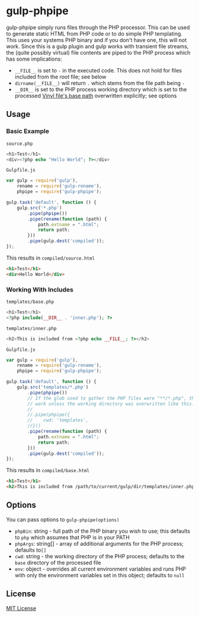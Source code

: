 # gulp-phpipe

gulp-phpipe simply runs files through the PHP processor. This can be used to generate static HTML from PHP code or to do simple PHP templating. This uses your systems PHP binary and if you don't have one, this will not work. Since this is a gulp plugin and gulp works with transient file streams, the (quite possibly virtual) file contents are piped to the PHP process which has some implications:
* `__FILE__` is set to `-` in the executed code. This does not hold for files included from the _root_ file; see below
* `dirname(__FILE__)` will return `.` which stems from the file path being `-`
* `__DIR__` is set to the PHP process working directory which is set to the processed [Vinyl file's base path](https://github.com/gulpjs/vinyl) overwritten explicitly; see options

## Usage

### Basic Example

`source.php`
```php
<h1>Test</h1>
<div><?php echo "Hello World"; ?></div>
```

`Gulpfile.js`
```javascript
var gulp = require('gulp'),
    rename = require('gulp-rename'),
    phpipe = require('gulp-phpipe');

gulp.task('default', function () {
    gulp.src('*.php')
        .pipe(phpipe())
        .pipe(rename(function (path) {
            path.extname = ".html";
            return path;
        }))
        .pipe(gulp.dest('compiled'));
});

```

This results in `compiled/source.html`
```html
<h1>Test</h1>
<div>Hello World</div>
```

### Working With Includes

`templates/base.php`
```php
<h1>Test</h1>
<?php include(__DIR__ . 'inner.php'); ?>
```

`templates/inner.php`
```php
<h2>This is included from <?php echo __FILE__; ?></h2>
```

`Gulpfile.js`
```javascript
var gulp = require('gulp'),
    rename = require('gulp-rename'),
    phpipe = require('gulp-phpipe');

gulp.task('default', function () {
    gulp.src('templates/*.php')
        .pipe(phpipe())
        // If the glob used to gather the PHP files were "**/*.php", then the include would not
        // work unless the working directory was overwritten like this:
        //
        //.pipe(phpipe({
        //    cwd: 'templates',
        //}))
        .pipe(rename(function (path) {
            path.extname = ".html";
            return path;
        }))
        .pipe(gulp.dest('compiled'));
});

```

This results in `compiled/base.html`
```html
<h1>Test</h1>
<h2>This is included from /path/to/current/gulp/dir/templates/inner.php</h2>
```

## Options
You can pass options to `gulp-phpipe(options)`

* `phpBin`: string - full path of the PHP binary you wish to use; this defaults to `php` which assumes that PHP is in your PATH
* `phpArgs`: string[] - array of additional arguments for the PHP process; defaults to`[]`
* `cwd`: string - the working directory of the PHP process; defaults to the `base` directory of the processed file
* `env`: object - overrides all current environment variables and runs PHP with only the environment variables set in this object; defaults to `null`

## License

[MIT License](http://en.wikipedia.org/wiki/MIT_License)
